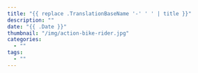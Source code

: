 ```yaml
---
title: "{{ replace .TranslationBaseName '-' ' ' | title }}"
description: ""
date: "{{ .Date }}"
thumbnail: "/img/action-bike-rider.jpg"
categories:
  - ""
tags:
  - ""
---
```

